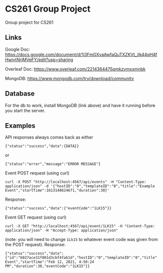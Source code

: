 # CS261 Group Project

Group project for CS261

## Links

Google Doc: https://docs.google.com/document/d/1i3FmGXvaAwfaQuTXZKVt_jIk44qH4fHwjytNrjMVeFY/edit?usp=sharing

Overleaf Doc: https://www.overleaf.com/2214364475qmkzvmxxmnbk

MongoDB: https://www.mongodb.com/try/download/community

## Database

For the db to work, install MongoDB (link above) and have it running before you start the server.

## Examples

API responses always comes back as either
```
{"status":"success","data":{DATA}}
```
or
```
{"status":"error","message":"ERROR MESSAGE"}
```

Event POST request (using curl)
```
curl -X POST "http://localhost:4567/api/events" -H "Content-Type: application/json" -d '{"hostID":"0","templateID":"0","title":"Example Event","startTime":1613148624671,"duration":30}'
```
Response:
```
{"status":"success","data":{"eventCode":"1LK15"}}
```

Event GET request (using curl)
```
curl -X GET "http://localhost:4567/api/event/1LK15" -H "Content-Type: application/json" -H "Accept-Type: application/json"
```
(note: you will need to change `1Lk15` to whatever event code was given from the POST request).
Response:
```
{"status":"success","data":{"id":"6027ace31f001d3cbf4fab1d","hostID":"0","templateID":"0","title":"Example Event","startTime":"Feb 12, 2021, 4:50:24 PM","duration":30,"eventCode":"1LK15"}}
```